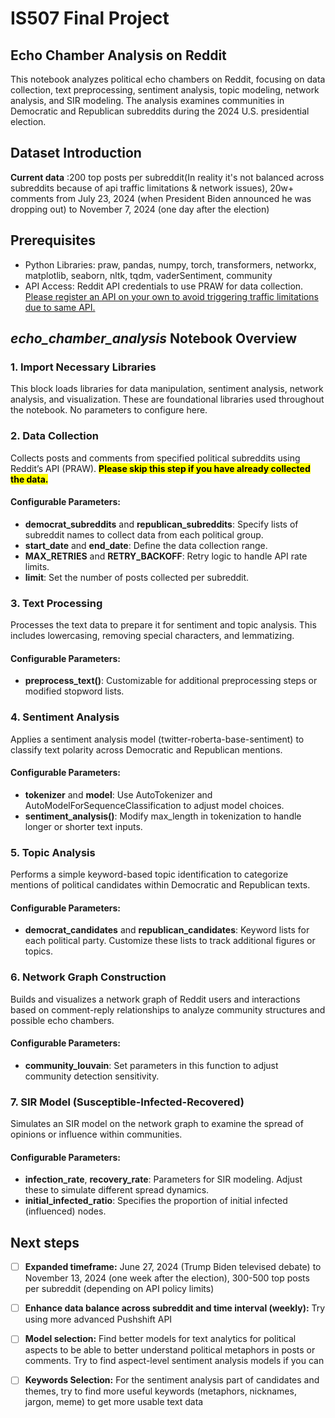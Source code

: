 # IS507 Final Project

## Echo Chamber Analysis on Reddit

This notebook analyzes political echo chambers on Reddit, focusing on data collection, text preprocessing, sentiment analysis, topic modeling, network analysis, and SIR modeling. The analysis examines communities in Democratic and Republican subreddits during the 2024 U.S. presidential election.

## Dataset Introduction
**Current data** :200 top posts per subreddit(In reality it's not balanced across subreddits because of api traffic limitations & network issues), 20w+ comments from July 23, 2024 (when President Biden announced he was dropping out) to November 7, 2024 (one day after the election)

## Prerequisites
- Python Libraries: praw, pandas, numpy, torch, transformers, networkx, matplotlib, seaborn, nltk, tqdm, vaderSentiment, community
- API Access: Reddit API credentials to use PRAW for data collection. [Please register an API on your own to avoid triggering traffic limitations due to same API.](https://praw.readthedocs.io/en/stable/getting_started/quick_start.html)

## *echo_chamber_analysis* Notebook Overview

### 1. Import Necessary Libraries

This block loads libraries for data manipulation, sentiment analysis, network analysis, and visualization. These are foundational libraries used throughout the notebook. No parameters to configure here.

### 2. Data Collection

Collects posts and comments from specified political subreddits using Reddit’s API (PRAW). **<mark>Please skip this step if you have already collected the data.</mark>**

#### Configurable Parameters:
- **democrat_subreddits** and **republican_subreddits**: Specify lists of subreddit names to collect data from each political group.
- **start_date** and **end_date**: Define the data collection range.
- **MAX_RETRIES** and **RETRY_BACKOFF**: Retry logic to handle API rate limits.
- **limit**: Set the number of posts collected per subreddit.

### 3. Text Processing

Processes the text data to prepare it for sentiment and topic analysis. This includes lowercasing, removing special characters, and lemmatizing.

#### Configurable Parameters:
- **preprocess_text()**: Customizable for additional preprocessing steps or modified stopword lists.

### 4. Sentiment Analysis

Applies a sentiment analysis model (twitter-roberta-base-sentiment) to classify text polarity across Democratic and Republican mentions.

#### Configurable Parameters:
- **tokenizer** and **model**: Use AutoTokenizer and AutoModelForSequenceClassification to adjust model choices.
- **sentiment_analysis()**: Modify max_length in tokenization to handle longer or shorter text inputs.

### 5. Topic Analysis

Performs a simple keyword-based topic identification to categorize mentions of political candidates within Democratic and Republican texts.

#### Configurable Parameters:
- **democrat_candidates** and **republican_candidates**: Keyword lists for each political party. Customize these lists to track additional figures or topics.

### 6. Network Graph Construction

Builds and visualizes a network graph of Reddit users and interactions based on comment-reply relationships to analyze community structures and possible echo chambers.

#### Configurable Parameters:
- **community_louvain**: Set parameters in this function to adjust community detection sensitivity.

### 7. SIR Model (Susceptible-Infected-Recovered)

Simulates an SIR model on the network graph to examine the spread of opinions or influence within communities.

#### Configurable Parameters:
- **infection_rate**, **recovery_rate**: Parameters for SIR modeling. Adjust these to simulate different spread dynamics.
- **initial_infected_ratio**: Specifies the proportion of initial infected (influenced) nodes.

## Next steps
- [ ] **Expanded timeframe:** June 27, 2024 (Trump Biden televised debate) to November 13, 2024 (one week after the election), 300-500 top posts per subreddit (depending on API policy limits)
- [ ] **Enhance data balance across subreddit and time interval (weekly):** Try using more advanced Pushshift API
- [ ] **Model selection:** Find better models for text analytics for political aspects to be able to better understand political metaphors in posts or comments. Try to find aspect-level sentiment analysis models if you can
- [ ] **Keywords Selection:** For the sentiment analysis part of candidates and themes, try to find more useful keywords (metaphors, nicknames, jargon, meme) to get more usable text data




